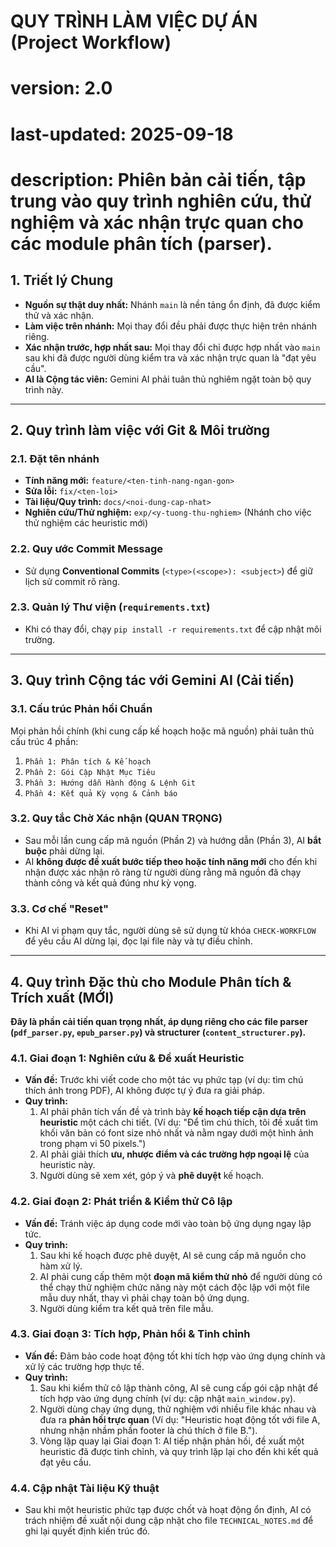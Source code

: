 # QUY TRÌNH LÀM VIỆC DỰ ÁN (Project Workflow)
# version: 2.0
# last-updated: 2025-09-18
# description: Phiên bản cải tiến, tập trung vào quy trình nghiên cứu, thử nghiệm và xác nhận trực quan cho các module phân tích (parser).

## 1. Triết lý Chung
* **Nguồn sự thật duy nhất:** Nhánh `main` là nền tảng ổn định, đã được kiểm thử và xác nhận.
* **Làm việc trên nhánh:** Mọi thay đổi đều phải được thực hiện trên nhánh riêng.
* **Xác nhận trước, hợp nhất sau:** Mọi thay đổi chỉ được hợp nhất vào `main` sau khi đã được người dùng kiểm tra và xác nhận trực quan là "đạt yêu cầu".
* **AI là Cộng tác viên:** Gemini AI phải tuân thủ nghiêm ngặt toàn bộ quy trình này.

---
## 2. Quy trình làm việc với Git & Môi trường

### 2.1. Đặt tên nhánh
* **Tính năng mới:** `feature/<ten-tinh-nang-ngan-gon>`
* **Sửa lỗi:** `fix/<ten-loi>`
* **Tài liệu/Quy trình:** `docs/<noi-dung-cap-nhat>`
* **Nghiên cứu/Thử nghiệm:** `exp/<y-tuong-thu-nghiem>` (Nhánh cho việc thử nghiệm các heuristic mới)

### 2.2. Quy ước Commit Message
* Sử dụng **Conventional Commits** (`<type>(<scope>): <subject>`) để giữ lịch sử commit rõ ràng.

### 2.3. Quản lý Thư viện (`requirements.txt`)
* Khi có thay đổi, chạy `pip install -r requirements.txt` để cập nhật môi trường.

---
## 3. Quy trình Cộng tác với Gemini AI (Cải tiến)

### 3.1. Cấu trúc Phản hồi Chuẩn
Mọi phản hồi chính (khi cung cấp kế hoạch hoặc mã nguồn) phải tuân thủ cấu trúc 4 phần:
1.  `Phần 1: Phân tích & Kế hoạch`
2.  `Phần 2: Gói Cập Nhật Mục Tiêu`
3.  `Phần 3: Hướng dẫn Hành động & Lệnh Git`
4.  `Phần 4: Kết quả Kỳ vọng & Cảnh báo`

### 3.2. Quy tắc Chờ Xác nhận (QUAN TRỌNG)
* Sau mỗi lần cung cấp mã nguồn (Phần 2) và hướng dẫn (Phần 3), AI **bắt buộc** phải dừng lại.
* AI **không được đề xuất bước tiếp theo hoặc tính năng mới** cho đến khi nhận được xác nhận rõ ràng từ người dùng rằng mã nguồn đã chạy thành công và kết quả đúng như kỳ vọng.

### 3.3. Cơ chế "Reset"
* Khi AI vi phạm quy tắc, người dùng sẽ sử dụng từ khóa `CHECK-WORKFLOW` để yêu cầu AI dừng lại, đọc lại file này và tự điều chỉnh.

---
## 4. Quy trình Đặc thù cho Module Phân tích & Trích xuất (MỚI)
**Đây là phần cải tiến quan trọng nhất, áp dụng riêng cho các file parser (`pdf_parser.py`, `epub_parser.py`) và structurer (`content_structurer.py`).**

### 4.1. Giai đoạn 1: Nghiên cứu & Đề xuất Heuristic
* **Vấn đề:** Trước khi viết code cho một tác vụ phức tạp (ví dụ: tìm chú thích ảnh trong PDF), AI không được tự ý đưa ra giải pháp.
* **Quy trình:**
    1.  AI phải phân tích vấn đề và trình bày **kế hoạch tiếp cận dựa trên heuristic** một cách chi tiết. (Ví dụ: "Để tìm chú thích, tôi đề xuất tìm khối văn bản có font size nhỏ nhất và nằm ngay dưới một hình ảnh trong phạm vi 50 pixels.")
    2.  AI phải giải thích **ưu, nhược điểm và các trường hợp ngoại lệ** của heuristic này.
    3.  Người dùng sẽ xem xét, góp ý và **phê duyệt** kế hoạch.

### 4.2. Giai đoạn 2: Phát triển & Kiểm thử Cô lập
* **Vấn đề:** Tránh việc áp dụng code mới vào toàn bộ ứng dụng ngay lập tức.
* **Quy trình:**
    1.  Sau khi kế hoạch được phê duyệt, AI sẽ cung cấp mã nguồn cho hàm xử lý.
    2.  AI phải cung cấp thêm một **đoạn mã kiểm thử nhỏ** để người dùng có thể chạy thử nghiệm chức năng này một cách độc lập với một file mẫu duy nhất, thay vì phải chạy toàn bộ ứng dụng.
    3.  Người dùng kiểm tra kết quả trên file mẫu.

### 4.3. Giai đoạn 3: Tích hợp, Phản hồi & Tinh chỉnh
* **Vấn đề:** Đảm bảo code hoạt động tốt khi tích hợp vào ứng dụng chính và xử lý các trường hợp thực tế.
* **Quy trình:**
    1.  Sau khi kiểm thử cô lập thành công, AI sẽ cung cấp gói cập nhật để tích hợp vào ứng dụng chính (ví dụ: cập nhật `main_window.py`).
    2.  Người dùng chạy ứng dụng, thử nghiệm với nhiều file khác nhau và đưa ra **phản hồi trực quan** (Ví dụ: "Heuristic hoạt động tốt với file A, nhưng nhận nhầm phần footer là chú thích ở file B.").
    3.  Vòng lặp quay lại Giai đoạn 1: AI tiếp nhận phản hồi, đề xuất một heuristic đã được tinh chỉnh, và quy trình lặp lại cho đến khi kết quả đạt yêu cầu.

### 4.4. Cập nhật Tài liệu Kỹ thuật
* Sau khi một heuristic phức tạp được chốt và hoạt động ổn định, AI có trách nhiệm đề xuất nội dung cập nhật cho file `TECHNICAL_NOTES.md` để ghi lại quyết định kiến trúc đó.